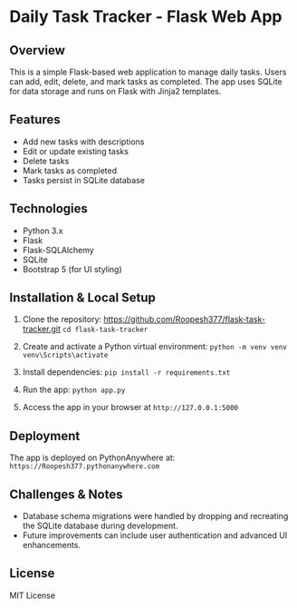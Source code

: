 # Daily Task Tracker - Flask Web App

## Overview
This is a simple Flask-based web application to manage daily tasks. Users can add, edit, delete, and mark tasks as completed. The app uses SQLite for data storage and runs on Flask with Jinja2 templates.

## Features
- Add new tasks with descriptions
- Edit or update existing tasks
- Delete tasks
- Mark tasks as completed
- Tasks persist in SQLite database

## Technologies
- Python 3.x
- Flask
- Flask-SQLAlchemy
- SQLite
- Bootstrap 5 (for UI styling)

## Installation & Local Setup
1. Clone the repository: https://github.com/Roopesh377/flask-task-tracker.git
`cd flask-task-tracker`

2. Create and activate a Python virtual environment:
`python -m venv venv`
`venv\Scripts\activate`

3. Install dependencies:
`pip install -r requirements.txt`

4. Run the app:
`python app.py`

5. Access the app in your browser at `http://127.0.0.1:5000`

## Deployment
The app is deployed on PythonAnywhere at:  
`https://Roopesh377.pythonanywhere.com`

## Challenges & Notes
- Database schema migrations were handled by dropping and recreating the SQLite database during development.
- Future improvements can include user authentication and advanced UI enhancements.

## License
MIT License
